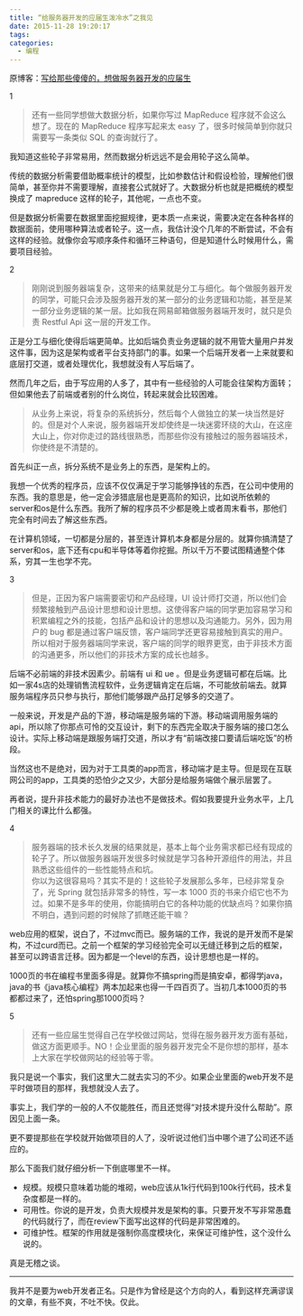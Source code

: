 ```yaml
---
title: “给服务器开发的应届生泼冷水”之我见
date: 2015-11-28 19:20:17
tags:
categories:
  - 编程
---
```


原博客：[写给那些傻傻的，想做服务器开发的应届生](http://blog.devtang.com/blog/2015/10/07/why-fresh-wants-to-do-server-dev/?url_type=39&object_type=webpage&pos=1)

1

> 还有一些同学想做大数据分析，如果你写过 MapReduce 程序就不会这么想了。现在的 MapReduce 程序写起来太 easy 了，很多时候简单到你就只需要写一条类似 SQL 的查询就行了。

我知道这些轮子非常易用，然而数据分析远远不是会用轮子这么简单。<!--more-->

传统的数据分析需要借助概率统计的模型，比如参数估计和假设检验，理解他们很简单，甚至你并不需要理解，直接套公式就好了。大数据分析也就是把概统的模型换成了 mapreduce 这样的轮子，其他呢，一点也不变。

但是数据分析需要在数据里面挖掘规律，更本质一点来说，需要决定在各种各样的数据面前，使用哪种算法或者轮子。这一点，我估计没个几年的不断尝试，不会有这样的经验。就像你会写顺序条件和循环三种语句，但是知道什么时候用什么，需要项目经验。

<span id="more-2010"></span>

2

> 刚刚说到服务器端复杂，这带来的结果就是分工与细化。每个做服务器开发的同学，可能只会涉及服务器开发的某一部分的业务逻辑和功能，甚至是某一部分业务逻辑的某一层。比如我在网易邮箱做服务器端开发时，就只是负责 Restful Api 这一层的开发工作。

正是分工与细化使得后端更简单。比如后端负责业务逻辑的就不用管大量用户并发这件事，因为这是架构或者平台支持部门的事。如果一个后端开发者一上来就要和底层打交道，或者处理优化，我想就没有人写后端了。

然而几年之后，由于写应用的人多了，其中有一些经验的人可能会往架构方面转；但如果他去了前端或者别的什么岗位，转起来就会比较困难。

> 从业务上来说，将复杂的系统拆分，然后每个人做独立的某一块当然是好的。但是对个人来说，服务器端开发却使终是一块迷雾环绕的大山，在这座大山上，你对你走过的路线很熟悉，而那些你没有接触过的服务器端技术，你使终是不清楚的。

首先纠正一点，拆分系统不是业务上的东西，是架构上的。

我想一个优秀的程序员，应该不仅仅满足于学习能够挣钱的东西，在公司中使用的东西。我的意思是，他一定会涉猎底层也是更高阶的知识，比如说所依赖的server和os是什么东西。我所了解的程序员不少都是晚上或者周末看书，那他们完全有时间去了解这些东西。

在计算机领域，一切都是分层的，甚至连计算机本身都是分层的。就算你搞清楚了server和os，底下还有cpu和半导体等着你挖掘。所以千万不要试图精通整个体系，穷其一生也学不完。

3

> 但是，正因为客户端需要密切和产品经理，UI 设计师打交道，所以他们会频繁接触到产品设计思想和设计思想。这使得客户端的同学更加容易学习和积累编程之外的技能，包括产品和设计的思想以及沟通能力。另外，因为用户的 bug 都是通过客户端反馈，客户端同学还更容易接触到真实的用户。  
> 所以相对于服务器端同学来说，客户端的同学的眼界更宽，由于非技术方面的沟通更多，所以他们的非技术方案的成长也越多。

后端不必前端的非技术因素少。前端有 ui 和 ue 。但是业务逻辑可都在后端。比如一家4s店的处理销售流程软件，业务逻辑肯定在后端，不可能放前端去。就算服务端程序员只参与执行，那他们能够跟产品打足够多的交道了。

一般来说，开发是产品的下游，移动端是服务端的下游。移动端调用服务端的api，所以除了你那点可怜的交互设计，剩下的东西完全取决于服务端的接口怎么设计。实际上移动端是跟服务端打交道，所以才有“前端改接口要请后端吃饭”的桥段。

当然这也不是绝对，因为对于工具类的app而言，移动端才是主导。但是现在互联网公司的app，工具类的恐怕少之又少，大部分是给服务端做个展示层罢了。

再者说，提升非技术能力的最好办法也不是做技术。假如我要提升业务水平，上几门相关的课比什么都强。

4

> 服务器端的技术长久发展的结果就是，基本上每个业务需求都已经有现成的轮子了。所以做服务器端开发很多时候就是学习各种开源组件的用法，并且熟悉这些组件的一些性能特点和坑。  
> 你以为这很容易吗？其实不是的！这些轮子发展那么多年，已经非常复杂了，光 Spring 就包括非常多的特性，写一本 1000 页的书来介绍它也不为过。如果不是多年的使用，你能搞明白它的各种功能的优缺点吗？如果你搞不明白，遇到问题的时候除了抓瞎还能干嘛？

web应用的框架，说白了，不过mvc而已。服务端的工作，我说的是开发而不是架构，不过curd而已。之前一个框架的学习经验完全可以无缝迁移到之后的框架，甚至可以跨语言迁移。因为都是一个level的东西，设计思想也是一样的。

1000页的书在编程书里面多得是。就算你不搞spring而是搞安卓，都得学java，java的书《java核心编程》两本加起来也得一千四百页了。当初几本1000页的书都都过来了，还怕spring那1000页吗？

5

> 还有一些应届生觉得自己在学校做过网站，觉得在服务器开发方面有基础，做这方面更顺手。NO！企业里面的服务器开发完全不是你想的那样，基本上大家在学校做网站的经验等于零。

我只是说一个事实，我们这里大二就去实习的不少。如果企业里面的web开发不是平时做项目的那样，我想就没人去了。

事实上，我们学的一般的人不仅能胜任，而且还觉得“对技术提升没什么帮助”。原因见上面一条。

更不要提那些在学校就开始做项目的人了，没听说过他们当中哪个进了公司还不适应的。

那么下面我们就仔细分析一下倒底哪里不一样。

*   规模。规模只意味着功能的堆砌，web应该从1k行代码到100k行代码，技术复杂度都是一样的。
*   可用性。你说的是开发，负责大规模并发是架构的事。只要开发不写非常愚蠢的代码就行了，而在review下面写出这样的代码是非常困难的。
*   可维护性。框架的作用就是强制你高度模块化，来保证可维护性，这个没什么说的。

真是无稽之谈。

* * *

我并不是要为web开发者正名。只是作为曾经是这个方向的人，看到这样充满谬误的文章，有些不爽，不吐不快。仅此。